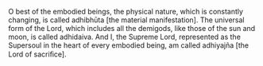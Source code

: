 O best of the embodied beings, the physical nature, which is constantly changing, is called adhibhūta [the material manifestation]. The universal form of the Lord, which includes all the demigods, like those of the sun and moon, is called adhidaiva. And I, the Supreme Lord, represented as the Supersoul in the heart of every embodied being, am called adhiyajña [the Lord of sacriﬁce].